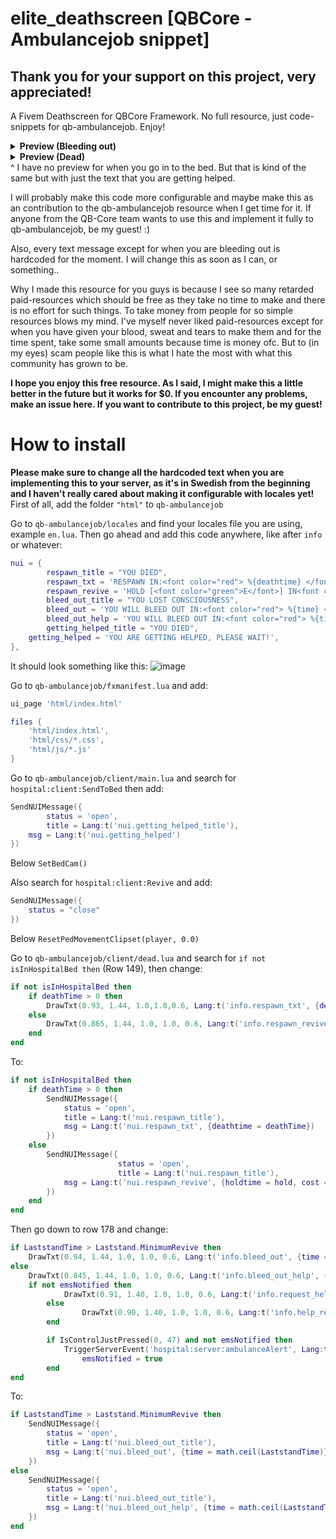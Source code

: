 # elite_deathscreen [QBCore - Ambulancejob snippet]
## Thank you for your support on this project, very appreciated!
A Fivem Deathscreen for QBCore Framework. No full resource, just code-snippets for qb-ambulancejob. Enjoy!

<details>
<summary><b>Preview (Bleeding out)</b></summary>
<img src="https://forum.cfx.re/uploads/default/optimized/4X/9/3/0/930d01fcc206ed59a2fb1fdba493844a21a4423e_2_690x388.jpeg">
</details>

<details>
<summary><b>Preview (Dead)</b></summary>
<img src="https://media.discordapp.net/attachments/980803191518142595/989153536308805682/unknown.png">
</details>
^ I have no preview for when you go in to the bed. But that is kind of the same but with just the text that you are getting helped.

I will probably make this code more configurable and maybe make this as an contribution to the qb-ambulancejob resource when I get time for it. If anyone from the QB-Core team wants to use this and implement it fully to qb-ambulancejob, be my guest! :)

Also, every text message except for when you are bleeding out is hardcoded for the moment. I will change this as soon as I can, or something..

Why I made this resource for you guys is because I see so many retarded paid-resources which should be free as they take no time to make and there is no effort for such things. To take money from people for so simple resources blows my mind. I've myself never liked paid-resources except for when you have given your blood, sweat and tears to make them and for the time spent, take some small amounts because time is money ofc. But to (in my eyes) scam people like this is what I hate the most with what this community has grown to be.

**I hope you enjoy this free resource. As I said, I might make this a little better in the future but it works for $0. If you encounter any problems, make an issue here. If you want to contribute to this project, be my guest!**

# How to install
**Please make sure to change all the hardcoded text when you are implementing this to your server, as it's in Swedish from the beginning and I haven't really cared about making it configurable with locales yet!**
First of all, add the folder `"html"` to `qb-ambulancejob`

Go to `qb-ambulancejob/locales` and find your locales file you are using, example `en.lua`.
Then go ahead and add this code anywhere, like after `info` or whatever:
```lua
nui = {
        respawn_title = "YOU DIED",
        respawn_txt = 'RESPAWN IN:<font color="red"> %{deathtime} </font>SECONDS',
        respawn_revive = 'HOLD [<font color="green">E</font>] IN<font color="red"> %{holdtime} </font>SECONDS TO RESPAWN FOR $<font color="yellow"> %{cost} </font>',
        bleed_out_title = "YOU LOST CONSCIOUSNESS",
        bleed_out = 'YOU WILL BLEED OUT IN:<font color="red"> %{time} </font>SECONDS',
        bleed_out_help = 'YOU WILL BLEED OUT IN:<font color="red"> %{time} </font>SECONDS',
        getting_helped_title = "YOU DIED",
	getting_helped = 'YOU ARE GETTING HELPED, PLEASE WAIT!',
},
```
It should look something like this:
![image](https://user-images.githubusercontent.com/35453587/175284595-1757c0c7-1bcd-4768-8de6-8a32e2ed5b06.png)

Go to `qb-ambulancejob/fxmanifest.lua` and add:
```lua
ui_page 'html/index.html'

files {
	'html/index.html',
	'html/css/*.css',
	'html/js/*.js'
}
```

Go to `qb-ambulancejob/client/main.lua` and search for `hospital:client:SendToBed` then add:
```lua
SendNUIMessage({
        status = 'open',
        title = Lang:t('nui.getting_helped_title'),
	msg = Lang:t('nui.getting_helped')
})
```
Below `SetBedCam()`

Also search for `hospital:client:Revive` and add:
```lua
SendNUIMessage({
	status = "close"
})
```
Below `ResetPedMovementClipset(player, 0.0)`

Go to `qb-ambulancejob/client/dead.lua` and search for `if not isInHospitalBed then` (Row 149), then change:
```lua
if not isInHospitalBed then
	if deathTime > 0 then
		DrawTxt(0.93, 1.44, 1.0,1.0,0.6, Lang:t('info.respawn_txt', {deathtime = math.ceil(deathTime)}), 255, 255, 255, 255)
	else
		DrawTxt(0.865, 1.44, 1.0, 1.0, 0.6, Lang:t('info.respawn_revive', {holdtime = hold, cost = Config.BillCost}), 255, 255, 255, 255)
	end
end
```
To:
```lua
if not isInHospitalBed then
	if deathTime > 0 then
		SendNUIMessage({
			status = 'open',
			title = Lang:t('nui.respawn_title'),
			msg = Lang:t('nui.respawn_txt', {deathtime = deathTime})
		})
	else
		SendNUIMessage({
                        status = 'open',
                        title = Lang:t('nui.respawn_title'),
			msg = Lang:t('nui.respawn_revive', {holdtime = hold, cost = Config.BillCost})
		})
	end
end
```

Then go down to row 178 and change:
```lua
if LaststandTime > Laststand.MinimumRevive then
	DrawTxt(0.94, 1.44, 1.0, 1.0, 0.6, Lang:t('info.bleed_out', {time = math.ceil(LaststandTime)}), 255, 255, 255, 255)
else
	DrawTxt(0.845, 1.44, 1.0, 1.0, 0.6, Lang:t('info.bleed_out_help', {time = math.ceil(LaststandTime)}), 255, 255, 255, 255)
	if not emsNotified then
        	DrawTxt(0.91, 1.40, 1.0, 1.0, 0.6, Lang:t('info.request_help'), 255, 255, 255, 255)
        else
                DrawTxt(0.90, 1.40, 1.0, 1.0, 0.6, Lang:t('info.help_requested'), 255, 255, 255, 255)
        end

        if IsControlJustPressed(0, 47) and not emsNotified then
        	TriggerServerEvent('hospital:server:ambulanceAlert', Lang:t('info.civ_down'))
                emsNotified = true
        end
end
```
To:
```lua
if LaststandTime > Laststand.MinimumRevive then
	SendNUIMessage({
		status = 'open',
		title = Lang:t('nui.bleed_out_title'),
		msg = Lang:t('nui.bleed_out', {time = math.ceil(LaststandTime)})
	})
else
	SendNUIMessage({
		status = 'open',
		title = Lang:t('nui.bleed_out_title'),
		msg = Lang:t('nui.bleed_out_help', {time = math.ceil(LaststandTime)})
	})
end
```
